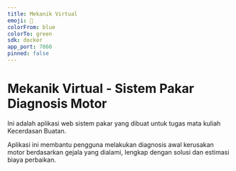 ```yaml
---
title: Mekanik Virtual
emoji: 🔧
colorFrom: blue
colorTo: green
sdk: docker
app_port: 7860
pinned: false
---
```


# Mekanik Virtual - Sistem Pakar Diagnosis Motor

Ini adalah aplikasi web sistem pakar yang dibuat untuk tugas mata kuliah Kecerdasan Buatan.

Aplikasi ini membantu pengguna melakukan diagnosis awal kerusakan motor berdasarkan gejala yang dialami, lengkap dengan solusi dan estimasi biaya perbaikan.